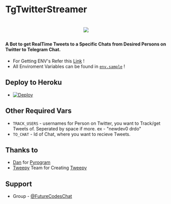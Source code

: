 # TgTwitterStreamer

# <p align="center"><a href="https://github.com/New-dev0/TgTwitterStreamer"><img src="https://github-readme-stats.vercel.app/api/pin?username=New-dev0&show_icons=true&theme=buefy&hide_border=false&repo=TgTwitterStreamer"></a></p>


#### A Bot to get RealTime Tweets to a Specific Chats from Desired Persons on Twitter to Telegram Chat.

* For Getting ENV's Refer this [Link](https://new-dev0.github.io/tgtwitterbot) !
* All Enviroment Variables can be found in [`env.sample`](https://github.com/New-dev0/TgTwitterStreamer/blob/main/env.sample0) !

## Deploy to Heroku
- [![Deploy](https://www.herokucdn.com/deploy/button.svg)](https://heroku.com/deploy)

## Other Required Vars
- `TRACK_USERS` - usernames for Person on Twitter, you want to Track/get Tweets of. Seperated by space 
      if more. ex - "newdev0 drdo"
- `TO_CHAT` - Id of Chat, where you want to recieve Tweets.

## Thanks to
- [Dan](https://github.com/delivrance) for [Pyrogram](https://github.com/pyrogram/pyrogram)
- [Tweepy](https://github.com/tweepy) Team for Creating [Tweepy](https://github.com/tweepy/tweepy)

## Support
- Group - [@FutureCodesChat](https://t.me/FutureCodesChat)
